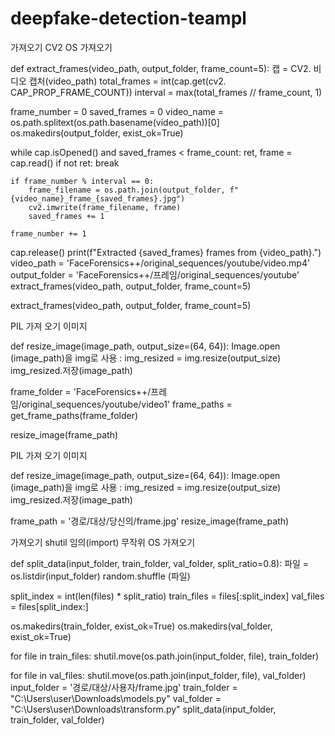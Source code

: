 # deepfake-detection-teampl
가져오기 CV2 OS 가져오기

def extract_frames(video_path, output_folder, frame_count=5): 캡 = CV2. 비디오 캡처(video_path) total_frames = int(cap.get(cv2. CAP_PROP_FRAME_COUNT)) interval = max(total_frames // frame_count, 1)

frame_number = 0
saved_frames = 0
video_name = os.path.splitext(os.path.basename(video_path))[0]
os.makedirs(output_folder, exist_ok=True)

while cap.isOpened() and saved_frames < frame_count:
    ret, frame = cap.read()
    if not ret:
        break

    if frame_number % interval == 0:
        frame_filename = os.path.join(output_folder, f"{video_name}_frame_{saved_frames}.jpg")
        cv2.imwrite(frame_filename, frame)
        saved_frames += 1

    frame_number += 1

cap.release()
print(f"Extracted {saved_frames} frames from {video_path}.")
video_path = 'FaceForensics++/original_sequences/youtube/video.mp4'
output_folder = 'FaceForensics++/프레임/original_sequences/youtube' extract_frames(video_path, output_folder, frame_count=5)

extract_frames(video_path, output_folder, frame_count=5)

PIL 가져 오기 이미지

def resize_image(image_path, output_size=(64, 64)): Image.open (image_path)을 img로 사용 : img_resized = img.resize(output_size) img_resized.저장(image_path)

frame_folder = 'FaceForensics++/프레임/original_sequences/youtube/video1' frame_paths = get_frame_paths(frame_folder)

resize_image(frame_path)

PIL 가져 오기 이미지

def resize_image(image_path, output_size=(64, 64)): Image.open (image_path)을 img로 사용 : img_resized = img.resize(output_size) img_resized.저장(image_path)

frame_path = '경로/대상/당신의/frame.jpg' resize_image(frame_path)

가져오기 shutil 임의(import) 무작위 OS 가져오기

def split_data(input_folder, train_folder, val_folder, split_ratio=0.8): 파일 = os.listdir(input_folder) random.shuffle (파일)

split_index = int(len(files) * split_ratio)
train_files = files[:split_index]
val_files = files[split_index:]

os.makedirs(train_folder, exist_ok=True)
os.makedirs(val_folder, exist_ok=True)

for file in train_files:
    shutil.move(os.path.join(input_folder, file), train_folder)

for file in val_files:
    shutil.move(os.path.join(input_folder, file), val_folder)
input_folder = '경로/대상/사용자/frame.jpg'
train_folder = "C:\Users\user\Downloads\models.py"
val_folder = "C:\Users\user\Downloads\transform.py"
split_data(input_folder, train_folder, val_folder)
